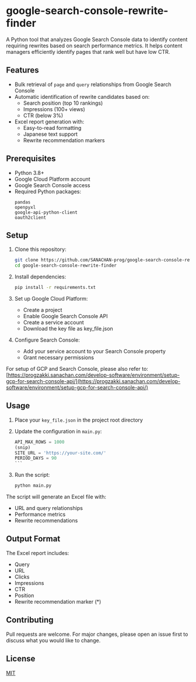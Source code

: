 # google-search-console-rewrite-finder

A Python tool that analyzes Google Search Console data to identify content requiring rewrites based on search performance metrics. It helps content managers efficiently identify pages that rank well but have low CTR.

## Features

- Bulk retrieval of `page` and `query` relationships from Google Search Console
- Automatic identification of rewrite candidates based on:
  - Search position (top 10 rankings)
  - Impressions (100+ views)
  - CTR (below 3%)
- Excel report generation with:
  - Easy-to-read formatting
  - Japanese text support
  - Rewrite recommendation markers

## Prerequisites

- Python 3.8+
- Google Cloud Platform account
- Google Search Console access
- Required Python packages:
  ```
  pandas
  openpyxl
  google-api-python-client
  oauth2client
  ```

## Setup

1. Clone this repository:
   ```bash
   git clone https://github.com/SANACHAN-prog/google-search-console-rewrite-finder.git
   cd google-search-console-rewrite-finder
   ```

2. Install dependencies:
   ```bash
   pip install -r requirements.txt
   ```

3. Set up Google Cloud Platform:
   - Create a project
   - Enable Google Search Console API
   - Create a service account
   - Download the key file as key_file.json

4. Configure Search Console:
   - Add your service account to your Search Console property
   - Grant necessary permissions

For setup of GCP and Search Console, please also refer to: [https://progzakki.sanachan.com/develop-software/environment/setup-gcp-for-search-console-api/](https://progzakki.sanachan.com/develop-software/environment/setup-gcp-for-search-console-api/)

## Usage

1. Place your `key_file.json` in the project root directory

2. Update the configuration in `main.py`:
   ````python
   API_MAX_ROWS = 1000
   (snip)
   SITE_URL = 'https://your-site.com/'
   PERIOD_DAYS = 90
   ```

3. Run the script:
   ```bash
   python main.py
   ```

The script will generate an Excel file with:
- URL and query relationships
- Performance metrics
- Rewrite recommendations

## Output Format

The Excel report includes:
- Query
- URL
- Clicks
- Impressions
- CTR
- Position
- Rewrite recommendation marker (*)

## Contributing

Pull requests are welcome. For major changes, please open an issue first to discuss what you would like to change.

## License

[MIT](LICENSE)
